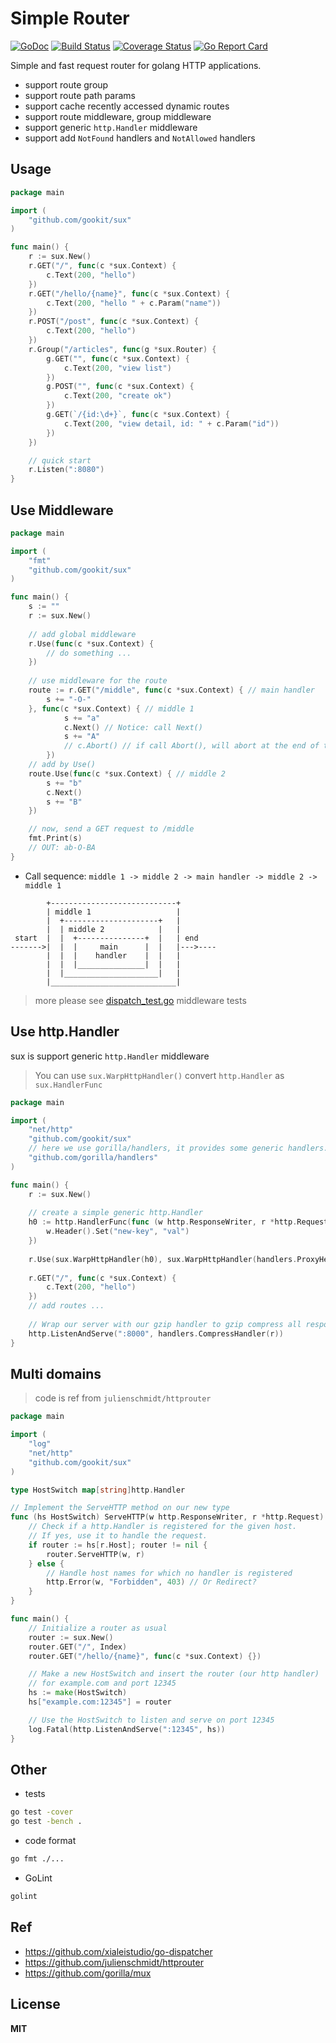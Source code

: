 # Simple Router

[![GoDoc](https://godoc.org/github.com/gookit/sux?status.svg)](https://godoc.org/github.com/gookit/sux)
[![Build Status](https://travis-ci.org/gookit/sux.svg?branch=master)](https://travis-ci.org/gookit/sux)
[![Coverage Status](https://coveralls.io/repos/github/gookit/sux/badge.svg?branch=master)](https://coveralls.io/github/gookit/sux?branch=master)
[![Go Report Card](https://goreportcard.com/badge/github.com/gookit/sux)](https://goreportcard.com/report/github.com/gookit/sux)

Simple and fast request router for golang HTTP applications.

- support route group
- support route path params
- support cache recently accessed dynamic routes
- support route middleware, group middleware
- support generic `http.Handler` middleware
- support add `NotFound` handlers and `NotAllowed` handlers

## Usage

```go
package main

import (
	"github.com/gookit/sux"
)

func main() {
	r := sux.New()
	r.GET("/", func(c *sux.Context) {
		c.Text(200, "hello")
	})
	r.GET("/hello/{name}", func(c *sux.Context) {
		c.Text(200, "hello " + c.Param("name"))
	})
	r.POST("/post", func(c *sux.Context) {
		c.Text(200, "hello")
	})
	r.Group("/articles", func(g *sux.Router) {
		g.GET("", func(c *sux.Context) {
			c.Text(200, "view list")
		})
		g.POST("", func(c *sux.Context) {
			c.Text(200, "create ok")
		})
		g.GET(`/{id:\d+}`, func(c *sux.Context) {
			c.Text(200, "view detail, id: " + c.Param("id"))
		})
	})

    // quick start
	r.Listen(":8080")
}
```

## Use Middleware

```go
package main

import (
	"fmt"
	"github.com/gookit/sux"
)

func main() {
	s := ""
	r := sux.New()
	
	// add global middleware
	r.Use(func(c *sux.Context) {
	    // do something ...
	})
	
	// use middleware for the route
	route := r.GET("/middle", func(c *sux.Context) { // main handler
		s += "-O-"
	}, func(c *sux.Context) { // middle 1
     		s += "a"
     		c.Next() // Notice: call Next()
     		s += "A"
     		// c.Abort() // if call Abort(), will abort at the end of this middleware run
     	})
	// add by Use()
	route.Use(func(c *sux.Context) { // middle 2
		s += "b"
		c.Next()
		s += "B"
	})

	// now, send a GET request to /middle
	fmt.Print(s)
	// OUT: ab-O-BA
}
```

- Call sequence: `middle 1 -> middle 2 -> main handler -> middle 2 -> middle 1`

```text
        +----------------------------+
        | middle 1                   |
        |  +---------------------+   |
        |  | middle 2            |   |
 start  |  |  +---------------+  |   | end
------->|  |  |     main      |  |   |--->----
        |  |  |    handler    |  |   |
        |  |  |_______________|  |   |    
        |  |_____________________|   |  
        |____________________________|
```

> more please see [dispatch_test.go](dispatch_test.go) middleware tests

## Use http.Handler

sux is support generic `http.Handler` middleware

> You can use `sux.WarpHttpHandler()` convert `http.Handler` as `sux.HandlerFunc`

```go
package main

import (
	"net/http"
	"github.com/gookit/sux"
	// here we use gorilla/handlers, it provides some generic handlers.
	"github.com/gorilla/handlers"
)

func main() {
	r := sux.New()
	
	// create a simple generic http.Handler
	h0 := http.HandlerFunc(func (w http.ResponseWriter, r *http.Request) {
		w.Header().Set("new-key", "val")
	})
	
	r.Use(sux.WarpHttpHandler(h0), sux.WarpHttpHandler(handlers.ProxyHeaders()))
	
	r.GET("/", func(c *sux.Context) {
		c.Text(200, "hello")
	})
	// add routes ...
	
    // Wrap our server with our gzip handler to gzip compress all responses.
    http.ListenAndServe(":8000", handlers.CompressHandler(r))
}
```

## Multi domains

> code is ref from `julienschmidt/httprouter`

```go
package main

import (
	"log"
	"net/http"
	"github.com/gookit/sux"
)

type HostSwitch map[string]http.Handler

// Implement the ServeHTTP method on our new type
func (hs HostSwitch) ServeHTTP(w http.ResponseWriter, r *http.Request) {
	// Check if a http.Handler is registered for the given host.
	// If yes, use it to handle the request.
	if router := hs[r.Host]; router != nil {
		router.ServeHTTP(w, r)
	} else {
		// Handle host names for which no handler is registered
		http.Error(w, "Forbidden", 403) // Or Redirect?
	}
}

func main() {
	// Initialize a router as usual
	router := sux.New()
	router.GET("/", Index)
	router.GET("/hello/{name}", func(c *sux.Context) {})

	// Make a new HostSwitch and insert the router (our http handler)
	// for example.com and port 12345
	hs := make(HostSwitch)
	hs["example.com:12345"] = router

	// Use the HostSwitch to listen and serve on port 12345
	log.Fatal(http.ListenAndServe(":12345", hs))
}
```

## Other

- tests

```bash
go test -cover
go test -bench .
```

- code format

```bash
go fmt ./...
```

- GoLint

```bash
golint
```

## Ref

- https://github.com/xialeistudio/go-dispatcher
- https://github.com/julienschmidt/httprouter
- https://github.com/gorilla/mux

## License

**MIT**
